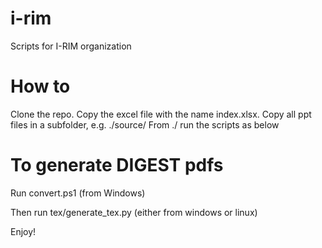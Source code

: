 # i-rim
Scripts for I-RIM organization

# How to
Clone the repo.
Copy the excel file with the name index.xlsx.
Copy all ppt files in a subfolder, e.g. ./source/
From ./ run the scripts as below

# To generate DIGEST pdfs
Run convert.ps1 (from Windows)

Then run tex/generate_tex.py (either from windows or linux)

Enjoy!
